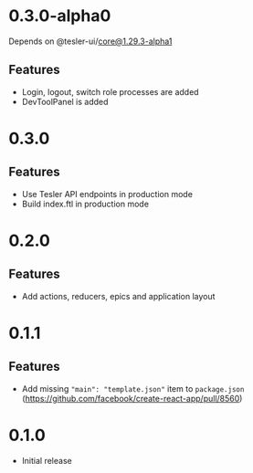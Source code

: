 # 0.3.0-alpha0

Depends on @tesler-ui/core@1.29.3-alpha1

## Features

* Login, logout, switch role processes are added
* DevToolPanel is added

# 0.3.0

## Features

* Use Tesler API endpoints in production mode
* Build index.ftl in production mode 

# 0.2.0

## Features

* Add actions, reducers, epics and application layout

# 0.1.1

## Features

* Add missing `"main": "template.json"` item to `package.json` (https://github.com/facebook/create-react-app/pull/8560)

# 0.1.0

* Initial release

